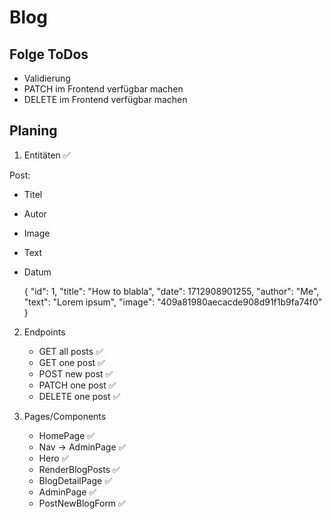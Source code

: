 # Blog

## Folge ToDos

- Validierung
- PATCH im Frontend verfügbar machen
- DELETE im Frontend verfügbar machen

## Planing

1. Entitäten ✅

Post:

- Titel
- Autor
- Image
- Text
- Datum

  {
  "id": 1,
  "title": "How to blabla",
  "date": 1712908901255,
  "author": "Me",
  "text": "Lorem ipsum",
  "image": "409a81980aecacde908d91f1b9fa74f0"
  }

2. Endpoints

   - GET all posts ✅
   - GET one post ✅
   - POST new post ✅
   - PATCH one post ✅
   - DELETE one post ✅

3. Pages/Components

   - HomePage ✅
   - Nav -> AdminPage ✅
   - Hero ✅
   - RenderBlogPosts ✅
   - BlogDetailPage ✅
   - AdminPage ✅
   - PostNewBlogForm ✅
